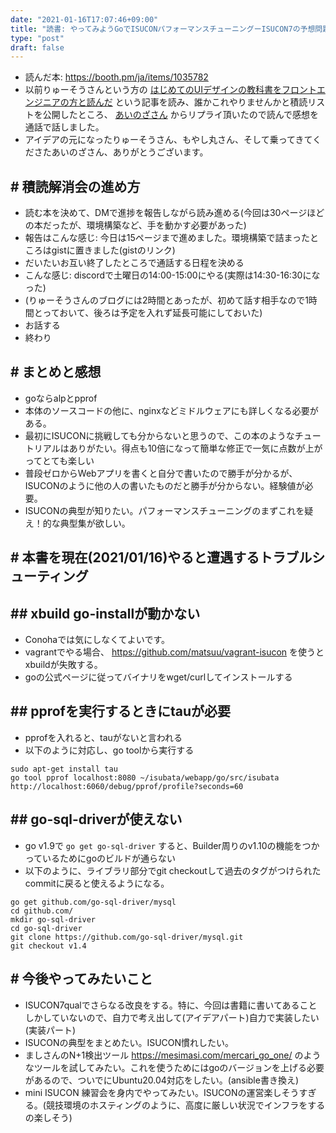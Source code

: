 ```yaml
---
date: "2021-01-16T17:07:46+09:00"
title: "読書: やってみようGoでISUCONパフォーマンスチューニングーISUCON7の予想問題を試してみる本ー"
type: "post"
draft: false
---
```


- 読んだ本: https://booth.pm/ja/items/1035782
- 以前りゅーそうさんという方の [はじめてのUIデザインの教科書をフロントエンジニアの方と読んだ](https://ryusou.dev/posts/beginner-uidesignbook) という記事を読み、誰かこれやりませんかと積読リストを公開したところ、 [あいのざさん](https://twitter.com/ainoz10) からリプライ頂いたので読んで感想を通話で話しました。
- アイデアの元になったりゅーそうさん、もやし丸さん、そして乗ってきてくださたあいのざさん、ありがとうございます。

## # 積読解消会の進め方
- 読む本を決めて、DMで進捗を報告しながら読み進める(今回は30ページほどの本だったが、環境構築など、手を動かす必要があった)
- 報告はこんな感じ: 今日は15ページまで進めました。環境構築で詰まったところはgistに置きました(gistのリンク)
- だいたいお互い終了したところで通話する日程を決める
- こんな感じ: discordで土曜日の14:00-15:00にやる(実際は14:30-16:30になった)
- (りゅーそうさんのブログには2時間とあったが、初めて話す相手なので1時間とっておいて、後ろは予定を入れず延長可能にしておいた)
- お話する
- 終わり

## # まとめと感想
- goならalpとpprof
- 本体のソースコードの他に、nginxなどミドルウェアにも詳しくなる必要がある。
- 最初にISUCONに挑戦しても分からないと思うので、この本のようなチュートリアルはありがたい。得点も10倍になって簡単な修正で一気に点数が上がってとても楽しい
- 普段ゼロからWebアプリを書くと自分で書いたので勝手が分かるが、ISUCONのように他の人の書いたものだと勝手が分からない。経験値が必要。
- ISUCONの典型が知りたい。パフォーマンスチューニングのまずこれを疑え！的な典型集が欲しい。

## # 本書を現在(2021/01/16)やると遭遇するトラブルシューティング

## ## xbuild go-installが動かない
- Conohaでは気にしなくてよいです。
- vagrantでやる場合、 https://github.com/matsuu/vagrant-isucon を使うとxbuildが失敗する。
- goの公式ページに従ってバイナリをwget/curlしてインストールする

## ## pprofを実行するときにtauが必要
- pprofを入れると、tauがないと言われる
- 以下のように対応し、go toolから実行する

```shell
sudo apt-get install tau
go tool pprof localhost:8080 ~/isubata/webapp/go/src/isubata http://localhost:6060/debug/pprof/profile?seconds=60
```

## ## go-sql-driverが使えない
- go v1.9で `go get go-sql-driver` すると、Builder周りのv1.10の機能をつかっているためにgoのビルドが通らない
- 以下のように、ライブラリ部分でgit checkoutして過去のタグがつけられたcommitに戻ると使えるようになる。

```shell
go get github.com/go-sql-driver/mysql
cd github.com/
mkdir go-sql-driver
cd go-sql-driver
git clone https://github.com/go-sql-driver/mysql.git
git checkout v1.4
```

## # 今後やってみたいこと
- ISUCON7qualでさらなる改良をする。特に、今回は書籍に書いてあることしかしていないので、自力で考え出して(アイデアパート)自力で実装したい(実装パート)
- ISUCONの典型をまとめたい。ISUCON慣れしたい。
- ましさんのN+1検出ツール https://mesimasi.com/mercari_go_one/ のようなツールを試してみたい。これを使うためにはgoのバージョンを上げる必要があるので、ついでにUbuntu20.04対応をしたい。(ansible書き換え)
- mini ISUCON 練習会を身内でやってみたい。ISUCONの運営楽しそうすぎる。(競技環境のホスティングのように、高度に厳しい状況でインフラをするの楽しそう)
